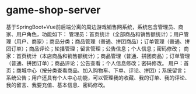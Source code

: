 # game-shop-server
基于SpringBoot+Vue前后端分离的周边游戏销售网系统，系统包含管理员、商家、用户角色，功能如下： 管理员：首页统计（全部商品和销售额统计）；用户管理（用户、商家）；商品分类；商品管理（普通、拼团商品）；订单管理（普通、拼团订单）；商品评论；轮播管理；留言管理；公告信息；个人信息；密码修改； 商家：首页统计（本店商品和销售额统计）；商品管理（普通、拼团商品）；订单管理（普通、拼团订单）；商品评论；公告查看；个人信息修改；密码修改。 用户：首页；商城中心（按分类查看商品、加入购物车、下单、评论、拼团）；系统留言；系统公告；用户还具有个人中心功能，可以管理我的收藏、我的订单、我的评论、我的留言、我要充值、基本信息、密码修改。
